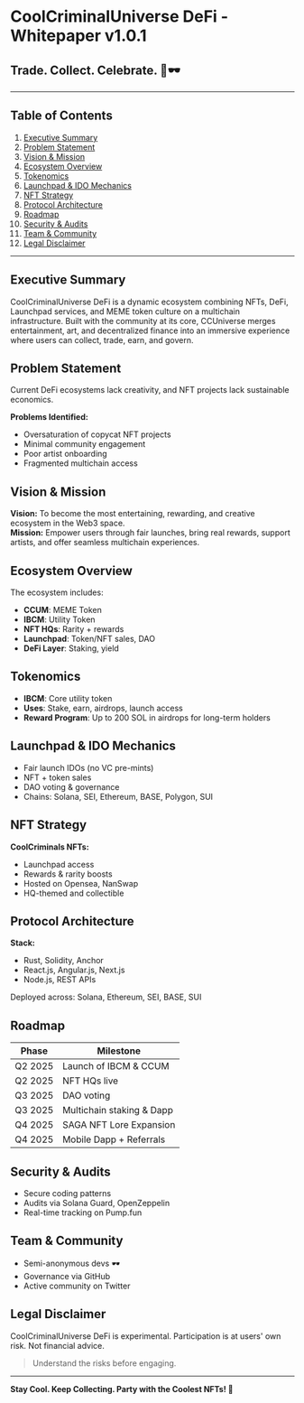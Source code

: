 
# CoolCriminalUniverse DeFi - Whitepaper v1.0.1

## Trade. Collect. Celebrate. 🎨🕶️

---

## Table of Contents
1. [Executive Summary](#executive-summary)
2. [Problem Statement](#problem-statement)
3. [Vision & Mission](#vision--mission)
4. [Ecosystem Overview](#ecosystem-overview)
5. [Tokenomics](#tokenomics)
6. [Launchpad & IDO Mechanics](#launchpad--ido-mechanics)
7. [NFT Strategy](#nft-strategy)
8. [Protocol Architecture](#protocol-architecture)
9. [Roadmap](#roadmap)
10. [Security & Audits](#security--audits)
11. [Team & Community](#team--community)
12. [Legal Disclaimer](#legal-disclaimer)

---

## Executive Summary
CoolCriminalUniverse DeFi is a dynamic ecosystem combining NFTs, DeFi, Launchpad services, and MEME token culture on a multichain infrastructure. Built with the community at its core, CCUniverse merges entertainment, art, and decentralized finance into an immersive experience where users can collect, trade, earn, and govern.

## Problem Statement
Current DeFi ecosystems lack creativity, and NFT projects lack sustainable economics.

**Problems Identified:**
- Oversaturation of copycat NFT projects
- Minimal community engagement
- Poor artist onboarding
- Fragmented multichain access

## Vision & Mission
**Vision:** To become the most entertaining, rewarding, and creative ecosystem in the Web3 space.  
**Mission:** Empower users through fair launches, bring real rewards, support artists, and offer seamless multichain experiences.

## Ecosystem Overview
The ecosystem includes:
- **CCUM**: MEME Token
- **IBCM**: Utility Token
- **NFT HQs**: Rarity + rewards
- **Launchpad**: Token/NFT sales, DAO
- **DeFi Layer**: Staking, yield

## Tokenomics
- **IBCM**: Core utility token
- **Uses**: Stake, earn, airdrops, launch access
- **Reward Program**: Up to 200 SOL in airdrops for long-term holders

## Launchpad & IDO Mechanics
- Fair launch IDOs (no VC pre-mints)
- NFT + token sales
- DAO voting & governance
- Chains: Solana, SEI, Ethereum, BASE, Polygon, SUI

## NFT Strategy
**CoolCriminals NFTs:**
- Launchpad access
- Rewards & rarity boosts
- Hosted on Opensea, NanSwap
- HQ-themed and collectible

## Protocol Architecture
**Stack:**
- Rust, Solidity, Anchor
- React.js, Angular.js, Next.js
- Node.js, REST APIs

Deployed across: Solana, Ethereum, SEI, BASE, SUI

## Roadmap
| Phase | Milestone |
|-------|-----------|
| Q2 2025 | Launch of IBCM & CCUM |
| Q2 2025 | NFT HQs live |
| Q3 2025 | DAO voting |
| Q3 2025 | Multichain staking & Dapp |
| Q4 2025 | SAGA NFT Lore Expansion |
| Q4 2025 | Mobile Dapp + Referrals |

## Security & Audits
- Secure coding patterns
- Audits via Solana Guard, OpenZeppelin
- Real-time tracking on Pump.fun

## Team & Community
- Semi-anonymous devs 🕶️
- Governance via GitHub
- Active community on Twitter

## Legal Disclaimer
CoolCriminalUniverse DeFi is experimental. Participation is at users' own risk. Not financial advice.

> Understand the risks before engaging.

---

**Stay Cool. Keep Collecting. Party with the Coolest NFTs! 🎉**
